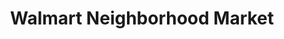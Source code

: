 ---
title: "Walmart Neighborhood Market"
url: /midwest-city/walmart-neighborhood-market/
shop: supermarket
---